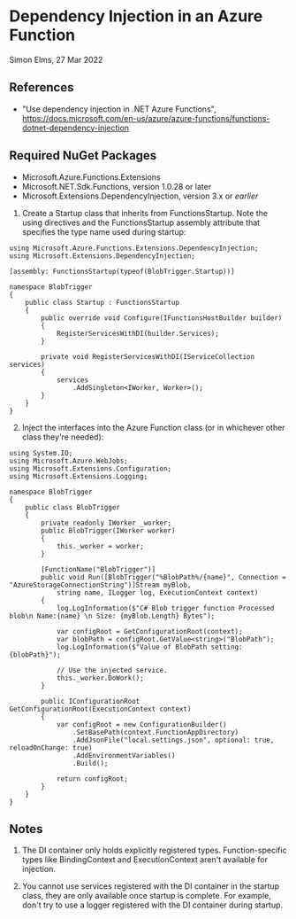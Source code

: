 Dependency Injection in an Azure Function
=========================================
Simon Elms, 27 Mar 2022

References
----------
* "Use dependency injection in .NET Azure Functions", https://docs.microsoft.com/en-us/azure/azure-functions/functions-dotnet-dependency-injection

Required NuGet Packages
-----------------------
* Microsoft.Azure.Functions.Extensions
* Microsoft.NET.Sdk.Functions, version 1.0.28 or later
* Microsoft.Extensions.DependencyInjection, version 3.x or *earlier*

1. Create a Startup class that inherits from FunctionsStartup.  Note the using directives and the FunctionsStartup assembly attribute that specifies the type name used during startup:

```
using Microsoft.Azure.Functions.Extensions.DependencyInjection;
using Microsoft.Extensions.DependencyInjection;

[assembly: FunctionsStartup(typeof(BlobTrigger.Startup))]

namespace BlobTrigger
{
    public class Startup : FunctionsStartup
    {
        public override void Configure(IFunctionsHostBuilder builder)
        {
            RegisterServicesWithDI(builder.Services);
        }

        private void RegisterServicesWithDI(IServiceCollection services)
        {
            services
                .AddSingleton<IWorker, Worker>();
        }
    }
}
```

2. Inject the interfaces into the Azure Function class (or in whichever other class they're needed):

```
using System.IO;
using Microsoft.Azure.WebJobs;
using Microsoft.Extensions.Configuration;
using Microsoft.Extensions.Logging;

namespace BlobTrigger
{
    public class BlobTrigger
    {
        private readonly IWorker _worker;
        public BlobTrigger(IWorker worker)
        {
            this._worker = worker;
        }

        [FunctionName("BlobTrigger")]
        public void Run([BlobTrigger("%BlobPath%/{name}", Connection = "AzureStorageConnectionString")]Stream myBlob, 
            string name, ILogger log, ExecutionContext context)
        {
            log.LogInformation($"C# Blob trigger function Processed blob\n Name:{name} \n Size: {myBlob.Length} Bytes");

            var configRoot = GetConfigurationRoot(context);
            var blobPath = configRoot.GetValue<string>("BlobPath");
            log.LogInformation($"Value of BlobPath setting: {blobPath}");
			
			// Use the injected service.
            this._worker.DoWork();
        }

        public IConfigurationRoot GetConfigurationRoot(ExecutionContext context)
        {
            var configRoot = new ConfigurationBuilder()
                .SetBasePath(context.FunctionAppDirectory)
                .AddJsonFile("local.settings.json", optional: true, reloadOnChange: true)
                .AddEnvironmentVariables()
                .Build();

            return configRoot;
        }
    }
}
```

Notes
-----
1. The DI container only holds explicitly registered types.  Function-specific types like BindingContext and ExecutionContext aren't available for injection.

2. You cannot use services registered with the DI container in the startup class, they are only available once startup is complete.  For example, don't try to use a logger registered with the DI container during startup.